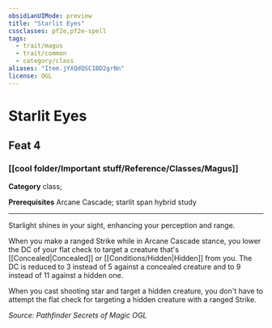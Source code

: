 ```yaml
---
obsidianUIMode: preview
title: "Starlit Eyes"
cssclasses: pf2e,pf2e-spell
tags:
  - trait/magus
  - trait/common
  - category/class
aliases: "Item.jYXQdQSC1BD2grNn"
license: OGL
---
```

# Starlit Eyes
## Feat 4
### [[cool folder/Important stuff/Reference/Classes/Magus]]

**Category** class; 



**Prerequisites** Arcane Cascade; starlit span hybrid study
* * *
Starlight shines in your sight, enhancing your perception and range.

When you make a ranged Strike while in Arcane Cascade stance, you lower the DC of your flat check to target a creature that's [[Concealed|Concealed]] or [[Conditions/Hidden|Hidden]] from you. The DC is reduced to 3 instead of 5 against a concealed creature and to 9 instead of 11 against a hidden one.

When you cast shooting star and target a hidden creature, you don't have to attempt the flat check for targeting a hidden creature with a ranged Strike.

*Source: Pathfinder Secrets of Magic*
*OGL*